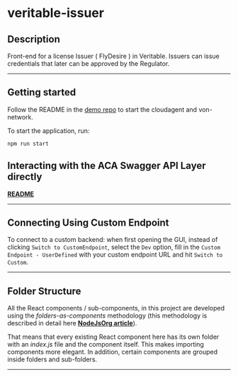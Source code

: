 # veritable-issuer

## Description

Front-end for a license Issuer ( FlyDesire ) in Veritable. Issuers can issue credentials that later can be approved by the Regulator.

---

## Getting started

Follow the README in the [demo repo](https://github.com/digicatapult/veritable-poc) to start the cloudagent and von-network.

To start the application, run:

```sh
npm run start
```
## Interacting with the ACA Swagger API Layer directly

**[README](https://gist.github.com/andysign/145188bc361ea9dd7e44db1a5a8a282a)**

---

## Connecting Using Custom Endpoint

To connect to a custom backend: when first opening the GUI, instead of clicking `Switch to CustomEndpoint`, select the `Dev` option, fill in the `Custom Endpoint - UserDefined` with your custom endpoint URL and hit `Switch to Custom`.

---

## Folder Structure

All the React components / sub-components, in this project are developed using the _folders-as-components_ methodology (this methodology is described in detail here **[NodeJsOrg article](https://nodejs.org/dist/latest-v7.x/docs/api/modules.html#modules_folders_as_modules)**).

That means that every existing React component here has its own folder with an _index.js_ file and the component itself. This makes importing components more elegant. In addition, certain components are grouped inside folders and sub-folders.

---
